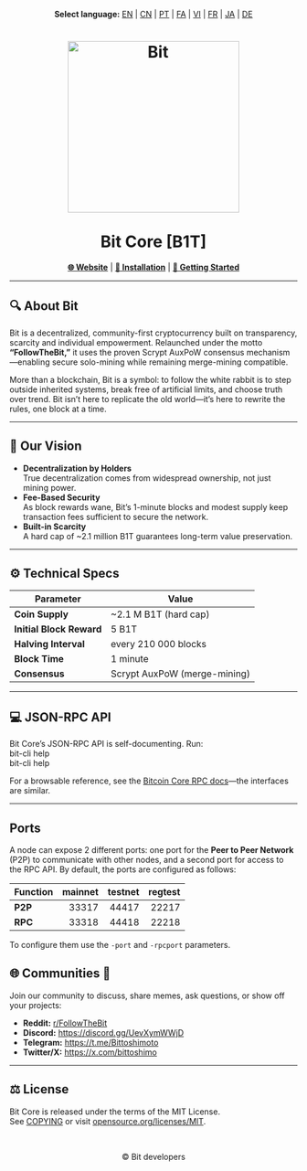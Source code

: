 <p align="center">
  <strong>Select language:</strong>
  <a href="README.md">EN</a> |
  <a href="README_zh-CN.md">CN</a> |
  <a href="README_pt.md">PT</a> |
  <a href="README_fa.md">FA</a> |
  <a href="README_vi.md">VI</a> |
  <a href="README_fr.md">FR</a> |
  <a href="README_ja.md">JA</a> |
  <a href="README_de.md">DE</a>
</p>

<h1 align="center">
  <img src="https://b1tcore.org/bit-logo.png" alt="Bit" width="300" />
  <br /><br />
  Bit Core [B1T]
</h1>

<p align="center">
  <a href="https://b1tcore.org"><strong>🌐 Website</strong></a> |
  <a href="INSTALL.md"><strong>🚀 Installation</strong></a> |
  <a href="doc/getting-started.md"><strong>📖 Getting Started</strong></a>
</p>

---

## 🔍 About Bit

Bit is a decentralized, community-first cryptocurrency built on transparency, scarcity and individual empowerment. Relaunched under the motto **“FollowTheBit,”** it uses the proven Scrypt AuxPoW consensus mechanism—enabling secure solo-mining while remaining merge-mining compatible.

More than a blockchain, Bit is a symbol: to follow the white rabbit is to step outside inherited systems, break free of artificial limits, and choose truth over trend. Bit isn’t here to replicate the old world—it’s here to rewrite the rules, one block at a time.

---

## 🎯 Our Vision

- **Decentralization by Holders**  
  True decentralization comes from widespread ownership, not just mining power.  
- **Fee-Based Security**  
  As block rewards wane, Bit’s 1-minute blocks and modest supply keep transaction fees sufficient to secure the network.  
- **Built-in Scarcity**  
  A hard cap of ~2.1 million B1T guarantees long-term value preservation.  

---

## ⚙️ Technical Specs

| Parameter                | Value                             |
|--------------------------|-----------------------------------|
| **Coin Supply**          | ~2.1 M B1T (hard cap)             |
| **Initial Block Reward** | 5 B1T                             |
| **Halving Interval**     | every 210 000 blocks              |
| **Block Time**           | 1 minute                          |
| **Consensus**            | Scrypt AuxPoW (merge-mining)      |

---

## 💻 JSON-RPC API

Bit Core’s JSON-RPC API is self-documenting. Run:  
    bit-cli help  
    bit-cli help <command>  

For a browsable reference, see the [Bitcoin Core RPC docs](https://developer.bitcoin.org/reference/rpc/)—the interfaces are similar.

---

## Ports

A node can expose 2 different ports: one port for the **Peer to Peer Network** (P2P) to communicate with other nodes, and a second port for access to the RPC API. By default, the ports are configured as follows:

| Function | mainnet | testnet | regtest |
| :------- | ------: | ------: | ------: |
| **P2P**  | 33317   | 44417   | 22217   |
| **RPC**  | 33318   | 44418   | 22218   |

To configure them use the `-port` and `-rpcport` parameters.

## 🌐 Communities 🐰

Join our community to discuss, share memes, ask questions, or show off your projects:

- **Reddit:** [r/FollowTheBit](https://www.reddit.com/r/FollowTheBit/)  
- **Discord:** https://discord.gg/UevXymWWjD  
- **Telegram:** https://t.me/Bittoshimoto  
- **Twitter/X:** https://x.com/bittoshimo  

---

## ⚖️ License

Bit Core is released under the terms of the MIT License.  
See [COPYING](COPYING) or visit [opensource.org/licenses/MIT](https://opensource.org/licenses/MIT).

<br />
<p align="center">
  &copy; Bit developers
</p>
